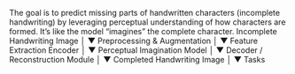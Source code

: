 The goal is to predict missing parts of handwritten characters (incomplete handwriting) by leveraging perceptual understanding of how characters are formed.
It’s like the model “imagines” the complete character.
Incomplete Handwriting Image
          │
          ▼
   Preprocessing & Augmentation
          │
          ▼
   Feature Extraction Encoder
          │
          ▼
   Perceptual Imagination Model
          │
          ▼
   Decoder / Reconstruction Module
          │
          ▼
   Completed Handwriting Image
          │
          ▼
        Tasks
